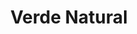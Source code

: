 ---
title: "Verde Natural"
url: /ciudad-autonoma-de-buenos-aires/verde-natural/
shop: floristería
---